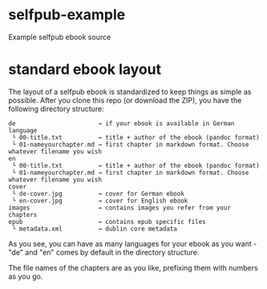selfpub-example
===============

Example selfpub ebook source

# standard ebook layout

The layout of a selfpub ebook is standardized to keep things as simple as possible. After you clone this repo (or download the ZIP), you have the following directory structure:

```
de                       → if your ebook is available in German language
 └ 00-title.txt          → title + author of the ebook (pandoc format)
 └ 01-nameyourchapter.md → first chapter in markdown format. Choose whatever filename you wish
en
 └ 00-title.txt          → title + author of the ebook (pandoc format)
 └ 01-nameyourchapter.md → first chapter in markdown format. Choose whatever filename you wish
cover
 └ de-cover.jpg          → cover for German ebook
 └ en-cover.jpg          → cover for English ebook
images                   → contains images you refer from your chapters
epub                     → contains epub specific files
 └ metadata.xml          → dublin core metadata
```

As you see, you can have as many languages for your ebook as you want - "de" and "en" comes by default in the directory structure.

The file names of the chapters are as you like, prefixing them with numbers as you go.
